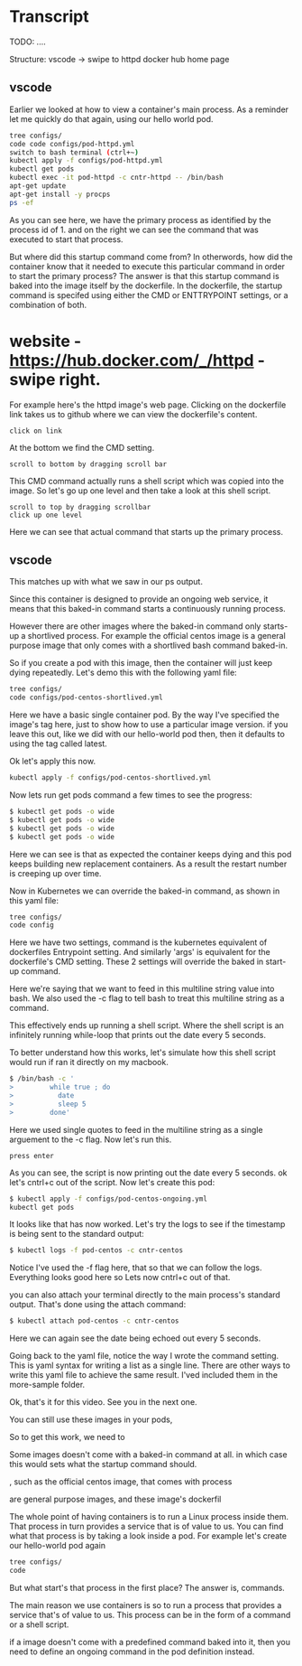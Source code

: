# Transcript

TODO: ....

Structure:
vscode
-> swipe to httpd docker hub home page


## vscode


Earlier we looked at how to view a container's main process. As a reminder let me quickly do that again, using our hello world pod. 


```bash
tree configs/
code code configs/pod-httpd.yml
switch to bash terminal (ctrl+~) 
kubectl apply -f configs/pod-httpd.yml
kubectl get pods
kubectl exec -it pod-httpd -c cntr-httpd -- /bin/bash
apt-get update
apt-get install -y procps
ps -ef
```

As you can see here, we have the primary process as identified by the process id of 1. and on the right we can see the command that was executed to start that process. 


But where did this startup command come from? In otherwords, how did the container know that it needed to execute this particular command in order to start the primary process? The answer is that this startup command is baked into the image itself by the dockerfile. In the dockerfile, the startup command is specifed using either the CMD or ENTTRYPOINT settings, or a combination of both. 


# website - https://hub.docker.com/_/httpd - swipe right. 

For example here's the httpd image's web page. Clicking on the dockerfile link takes us to github where we can view the dockerfile's content.

```web-tasks
click on link
```


At the bottom we find the CMD setting.


```web-tasks
scroll to bottom by dragging scroll bar
```


 This CMD command actually runs a shell script which was copied into the image. So let's go up one level and then take a look at this shell script.


```web-tasks
scroll to top by dragging scrollbar
click up one level
```

Here we can see that actual command that starts up the primary process. 

## vscode

This matches up with what we saw in our ps output. 


Since this container is designed to provide an ongoing web service, it means that this baked-in command starts a continuously running process.


However there are other images where the baked-in command only starts-up a shortlived process. For example the official centos image is a general purpose image that only comes with a shortlived bash command baked-in. 


So if you create a pod with this image, then the container will just keep dying repeatedly. Let's demo this with the following yaml file:

```bash
tree configs/
code configs/pod-centos-shortlived.yml 
```

Here we have a basic single container pod. By the way I've specified the image's tag here, just to show how to use a particular image version. if you leave this out, like we did with our hello-world pod then, then it defaults to using the tag called latest. 


Ok let's apply this now. 


```bash
kubectl apply -f configs/pod-centos-shortlived.yml
```

Now lets run get pods command a few times to see the progress:

```bash
$ kubectl get pods -o wide
$ kubectl get pods -o wide
$ kubectl get pods -o wide
$ kubectl get pods -o wide
```

Here we can see is that as expected the container keeps dying and this pod keeps building new replacement containers. As a result the restart number is creeping up over time.

Now in Kubernetes we can override the baked-in command, as shown in this yaml file:


```bash
tree configs/
code config
```

Here we have two settings, command is the kubernetes equivalent of dockerfiles Entrypoint setting. And similarly 'args' is equivalent for the dockerfile's CMD setting. These 2 settings will override the baked in start-up command. 

Here we're saying that we want to feed in this multiline string value into bash. We also used the -c flag to tell bash to treat this multiline string as a command. 

This effectively ends up running a shell script. Where the shell script is an infinitely running while-loop that prints out the date every 5 seconds. 

To better understand how this works, let's simulate how this shell script would run if ran it directly on my macbook. 



```bash - do some copy and paste. 
$ /bin/bash -c '
>         while true ; do
>           date 
>           sleep 5 
>         done'
```

Here we used single quotes to feed in the multiline string as a single arguement to the -c flag. Now let's run this. 


```instruction
press enter
```

As you can see, the script is now printing out the date every 5 seconds. ok let's cntrl+c out of the script. Now let's create this pod:

```bash
$ kubectl apply -f configs/pod-centos-ongoing.yml
kubectl get pods
```

It looks like that has now worked. Let's try the logs to see if the timestamp is being sent to the standard output:

```bash
$ kubectl logs -f pod-centos -c cntr-centos
```

Notice I've used the -f flag here, that so that we can follow the logs. Everything looks good here so Lets now cntrl+c out of that. 

you can also attach your terminal directly to the main process's standard output. That's done using the attach command:

```bash
$ kubectl attach pod-centos -c cntr-centos
```

Here we can again see the date being echoed out every 5 seconds. 


Going back to the yaml file, notice the way I wrote the command setting. This is yaml syntax for writing a list as a single line. There are other ways to write this yaml file to achieve the same result. I'ved included them in the more-sample folder. 

Ok, that's it for this video. See you in the next one. 
























You can still use these images in your pods, 

So to get this work, we need to 



Some images doesn't come with a baked-in command at all. in which case this would sets what the startup command should. 



, such as the official centos image, that comes with process 


 are general purpose images, and these  image's dockerfil






The whole point of having containers is to run a Linux process inside them. That process in turn provides a service that is of value to us. You can find what that process is by taking a look inside a pod. For example let's create our hello-world pod again

```bash
tree configs/
code 
```




But what start's that process in the first place? The answer is, commands.




The main reason we use containers is so to run a process that provides a service that's of value to us. This process can be in the form of a command or a shell script. 

if a image doesn't come with a predefined command baked into it, then you need to define an ongoing command in the pod definition instead. 
